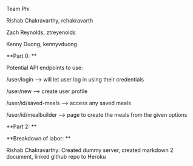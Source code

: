 Team Phi

Rishab Chakravarthy, rchakravarth

Zach Reynolds, ztreyenolds

Kenny Duong, kennyvduong

**Part 0: **

Potential API endpoints to use:

/user/login --> will let user log in using their credentials

/user/new --> create user profile 

/user/id/saved-meals --> access any saved meals

/user/id/mealbuilder --> page to create the meals from the given options

**Part 2: **


**Breakdown of labor: **

Rishab Chakravarthy: Created dummy server, created markdown 2 document, linked github repo to Heroku
